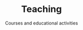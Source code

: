 ---
title: "Teaching"
subtitle: "Courses and educational activities"
philosophy: "I believe in practical implementation combined with solid theoretical foundations. My teaching approach emphasises hands-on learning whilst ensuring students grasp the mathematical principles underlying AI algorithms and programming concepts."
courses:
  - code: "COMP1001"
    title: "Computer Thinking and Python Programming"
    semester: "Spring"
    year: "2025"
    level: "Undergraduate"
    students: 87
    description: "Fundamental concepts of computational thinking and Python programming. Course includes practical implementations and problem-solving approaches for both Korean and international students, covering programming basics, data structures, and algorithmic thinking."
    materials: "/courses/comp1001-python"
    language: "Korean & English"
    
  - code: "AI5001"
    title: "Artificial Intelligence Seminar"
    semester: "Various"
    year: "2021-2024"
    level: "Graduate"
    students: 15
    description: "Advanced topics in artificial intelligence including recent research developments, paper discussions, and project presentations. Focus on explainable AI, machine learning applications, and emerging technologies."
    materials: "/courses/ai5001-seminar"
    role: "Teaching Assistant"
    
  - code: "BDAI3001"
    title: "Big Data and AI Applications"
    semester: "Spring"
    year: "2023"
    level: "Undergraduate"
    students: 500
    description: "Introduction to big data analytics and AI applications in industry. Covers fundamental concepts, practical challenges, and emerging trends in artificial intelligence deployment."
    materials: "/courses/bdai3001-applications"
    venue: "Chongqing Foreign Trade and Economic College"
  - code: "GRAD7001"
    title: "Research Methods in AI"
    semester: "Various"
    year: "2023-2024"
    level: "Graduate"
    students: 30
    description: "Advanced research methodologies for AI studies, including academic writing, paper analysis, and thesis preparation. Includes translation services and academic support for international students."
    role: "Graduate Assistant"
achievements:
  - "Excellence Scholarship Recipient for Outstanding Academic Performance (2023-2024)"
  - "Successfully taught bilingual courses in Korean and English"
  - "Coordinated international student academic activities with 30+ participants per session"
  - "Provided academic translation services for thesis and defence materials"
  - "Contributed to AI curriculum development and exchange programmes"
---